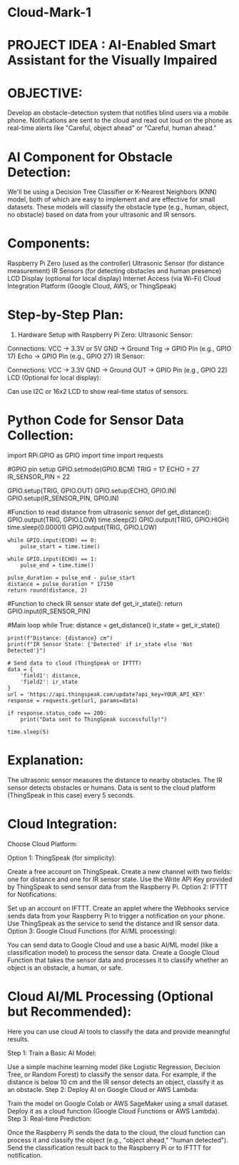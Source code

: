 # Cloud-Mark-1

# PROJECT IDEA : AI-Enabled Smart Assistant for the Visually Impaired

# OBJECTIVE:
Develop an obstacle-detection system that notifies blind users via a mobile phone. Notifications are sent to the cloud and read out loud on the phone as real-time alerts like "Careful, object ahead" or "Careful, human ahead."

# AI Component for Obstacle Detection:
We'll be using a Decision Tree Classifier or K-Nearest Neighbors (KNN) model, both of which are easy to implement and are effective for small datasets. These models will classify the obstacle type (e.g., human, object, no obstacle) based on data from your ultrasonic and IR sensors.

# Components:
Raspberry Pi Zero (used as the controller)
Ultrasonic Sensor (for distance measurement)
IR Sensors (for detecting obstacles and human presence)
LCD Display (optional for local display)
Internet Access (via Wi-Fi)
Cloud Integration Platform (Google Cloud, AWS, or ThingSpeak)

# Step-by-Step Plan:
1. Hardware Setup with Raspberry Pi Zero:
Ultrasonic Sensor:

Connections:
VCC → 3.3V or 5V
GND → Ground
Trig → GPIO Pin (e.g., GPIO 17)
Echo → GPIO Pin (e.g., GPIO 27)
IR Sensor:

Connections:
VCC → 3.3V
GND → Ground
OUT → GPIO Pin (e.g., GPIO 22)
LCD (Optional for local display):

Can use I2C or 16x2 LCD to show real-time status of sensors.

# Python Code for Sensor Data Collection:

import RPi.GPIO as GPIO
import time
import requests

#GPIO pin setup
GPIO.setmode(GPIO.BCM)
TRIG = 17
ECHO = 27
IR_SENSOR_PIN = 22

GPIO.setup(TRIG, GPIO.OUT)
GPIO.setup(ECHO, GPIO.IN)
GPIO.setup(IR_SENSOR_PIN, GPIO.IN)

#Function to read distance from ultrasonic sensor
def get_distance():
    GPIO.output(TRIG, GPIO.LOW)
    time.sleep(2)
    GPIO.output(TRIG, GPIO.HIGH)
    time.sleep(0.00001)
    GPIO.output(TRIG, GPIO.LOW)

    while GPIO.input(ECHO) == 0:
        pulse_start = time.time()

    while GPIO.input(ECHO) == 1:
        pulse_end = time.time()

    pulse_duration = pulse_end - pulse_start
    distance = pulse_duration * 17150
    return round(distance, 2)

#Function to check IR sensor state
def get_ir_state():
    return GPIO.input(IR_SENSOR_PIN)

#Main loop
while True:
    distance = get_distance()
    ir_state = get_ir_state()
    
    print(f"Distance: {distance} cm")
    print(f"IR Sensor State: {'Detected' if ir_state else 'Not Detected'}")

    # Send data to cloud (ThingSpeak or IFTTT)
    data = {
        'field1': distance,
        'field2': ir_state
    }
    url = 'https://api.thingspeak.com/update?api_key=YOUR_API_KEY'
    response = requests.get(url, params=data)

    if response.status_code == 200:
        print("Data sent to ThingSpeak successfully!")

    time.sleep(5)

# Explanation:
The ultrasonic sensor measures the distance to nearby obstacles.
The IR sensor detects obstacles or humans.
Data is sent to the cloud platform (ThingSpeak in this case) every 5 seconds.

# Cloud Integration:
Choose Cloud Platform:

Option 1: ThingSpeak (for simplicity):

Create a free account on ThingSpeak.
Create a new channel with two fields: one for distance and one for IR sensor state.
Use the Write API Key provided by ThingSpeak to send sensor data from the Raspberry Pi.
Option 2: IFTTT for Notifications:

Set up an account on IFTTT.
Create an applet where the Webhooks service sends data from your Raspberry Pi to trigger a notification on your phone.
Use ThingSpeak as the service to send the distance and IR sensor data.
Option 3: Google Cloud Functions (for AI/ML processing):

You can send data to Google Cloud and use a basic AI/ML model (like a classification model) to process the sensor data.
Create a Google Cloud Function that takes the sensor data and processes it to classify whether an object is an obstacle, a human, or safe.

# Cloud AI/ML Processing (Optional but Recommended):
Here you can use cloud AI tools to classify the data and provide meaningful results.

Step 1: Train a Basic AI Model:

Use a simple machine learning model (like Logistic Regression, Decision Tree, or Random Forest) to classify the sensor data.
For example, if the distance is below 10 cm and the IR sensor detects an object, classify it as an obstacle.
Step 2: Deploy AI on Google Cloud or AWS Lambda:

Train the model on Google Colab or AWS SageMaker using a small dataset.
Deploy it as a cloud function (Google Cloud Functions or AWS Lambda).
Step 3: Real-time Prediction:

Once the Raspberry Pi sends the data to the cloud, the cloud function can process it and classify the object (e.g., "object ahead," "human detected").
Send the classification result back to the Raspberry Pi or to IFTTT for notification.
